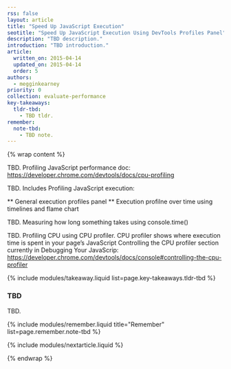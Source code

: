 ```yaml
---
rss: false
layout: article
title: "Speed Up JavaScript Execution"
seotitle: "Speed Up JavaScript Execution Using DevTools Profiles Panel"
description: "TBD description."
introduction: "TBD introduction."
article:
  written_on: 2015-04-14
  updated_on: 2015-04-14
  order: 5
authors:
  - megginkearney
priority: 0
collection: evaluate-performance
key-takeaways:
  tldr-tbd:
    - TBD tldr.
remember:
  note-tbd:
    - TBD note.
---
```

{% wrap content %}

TBD. Profiling JavaScript performance doc: https://developer.chrome.com/devtools/docs/cpu-profiling

TBD. Includes Profiling JavaScript execution:

** General execution profiles panel
** Execution profilne over time using timelines and flame chart 

TBD. Measuring how long something takes using console.time()

TBD. Profiling CPU using CPU profiler. CPU profiler shows where execution time is spent in your page’s JavaScript Controlling the CPU profiler section currently in Debugging Your JavaScrip: https://developer.chrome.com/devtools/docs/console#controlling-the-cpu-profiler 

{% include modules/takeaway.liquid list=page.key-takeaways.tldr-tbd %}

### TBD

TBD.

{% include modules/remember.liquid title="Remember" list=page.remember.note-tbd %}

{% include modules/nextarticle.liquid %}

{% endwrap %}
